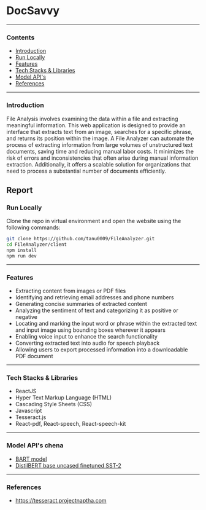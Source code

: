 # **DocSavvy**

---
### **Contents**
- [Introduction](#Introduction)
- [Run Locally](#Run-Locally)
- [Features](#Features)
- [Tech Stacks & Libraries](#Tech-Stacks-&-Libraries)
- [Model API's](#Model-API's)
- [References](#References)

---
### **Introduction**
File Analysis involves examining the data within a file and extracting meaningful information. This web application is designed to provide an interface that extracts text from an image, searches for a specific phrase, and returns its position within the image. A File Analyzer can automate the process of extracting information from large volumes of unstructured text documents, saving time and reducing manual labor costs. It minimizes the risk of errors and inconsistencies that often arise during manual information extraction. Additionally, it offers a scalable solution for organizations that need to process a substantial number of documents efficiently.

Report
---
### **Run Locally**
Clone the repo in virtual environment and open the website using the following commands:
```bash
git clone https://github.com/tanu0009/FileAnalyzer.git
cd FileAnalyzer/client
npm install
npm run dev
```
---

### **Features**
- Extracting content from images or PDF files  
- Identifying and retrieving email addresses and phone numbers  
- Generating concise summaries of extracted content  
- Analyzing the sentiment of text and categorizing it as positive or negative  
- Locating and marking the input word or phrase within the extracted text and input image using bounding boxes wherever it appears  
- Enabling voice input to enhance the search functionality  
- Converting extracted text into audio for speech playback  
- Allowing users to export processed information into a downloadable PDF document  

---

### **Tech Stacks & Libraries**
- ReactJS
- Hyper Text Markup Language (HTML)
- Cascading Style Sheets (CSS)
- Javascript
- Tesseract.js
- React-pdf, React-speech, React-speech-kit

--- 
### **Model API's** chena
- [BART model](https://huggingface.co/facebook/bart-large-cnn)
- [DistilBERT base uncased finetuned SST-2](https://huggingface.co/distilbert-base-uncased-finetuned-sst-2-english)

---
### **References**
- https://tesseract.projectnaptha.com
